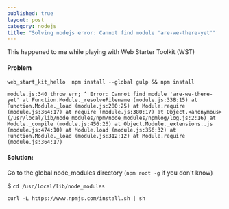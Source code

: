 ```yaml
---
published: true
layout: post
category: nodejs
title: "Solving nodejs error: Cannot find module 'are-we-there-yet'"
---
```


This happened to me while playing with Web Starter Toolkit (WST)

#### Problem

`web_start_kit_hello  npm install --global gulp && npm install`

`module.js:340
    throw err;
          ^
    Error: Cannot find module 'are-we-there-yet'
    at Function.Module._resolveFilename (module.js:338:15)
    at Function.Module._load (module.js:280:25)
    at Module.require (module.js:364:17)
    at require (module.js:380:17)
    at Object.<anonymous> (/usr/local/lib/node_modules/npm/node_modules/npmlog/log.js:2:16)
    at Module._compile (module.js:456:26)
    at Object.Module._extensions..js (module.js:474:10)
    at Module.load (module.js:356:32)
    at Function.Module._load (module.js:312:12)
    at Module.require (module.js:364:17)`

#### Solution:
Go to the global node_modules directory (`npm root -g` if you don't know)

$ `cd /usr/local/lib/node_modules`

`curl -L https://www.npmjs.com/install.sh | sh`